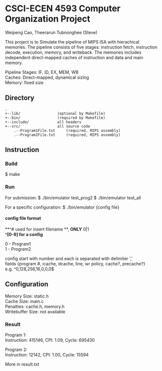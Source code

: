 # CSCI-ECEN 4593 Computer Organization Project  
Weipeng Cao, Theerarun Tubnonghee (Steve)  

This project is to Simulate the pipeline of MIPS ISA with hierachical memories. The pipeline consists of five stages: instruction fetch, instruction decode, execution, memory, and writeback. The memories includes independent direct-mapped caches of instruction and data and main memory.

Pipeline Stages: IF, ID, EX, MEM, WB  
Caches: Direct-mapped, dynamical sizing  
Memory: fixed size  
  
Directory
---------
    .
    +--lib/            		(optional by Makefile)
    +--bin/            		(required by Makefile)
    +--include/       		all headers
    +--src/            		all source code
		.--Program1File.txt		(required, MIPS assembly)
		.--Program2File.txt		(required, MIPS assembly)

## Instruction
### Build
$ make

### Run
For submission: 
$ ./bin/emulator test_prog2
$ ./bin/emulator test_all


For a specific configuration:
$ ./bin/emulator {config file}


#### config file format
**^\# used for insert filename **, **ONLY** 0|1   
**^[0-9] for a config**  

0 - Program1  
1 - Program2  

config start with number and each is separated with delimiter ','  
fields {program #, icache, dcache, line, wr policy, cache?, precache?}   
e.g. ^0,128,256,16,0,0,0$  

## Configuration
Memory Size: static.h  
Cache Size: main.c  
Penalties: cache.h, memory.h  
Writebuffer Size: not available  

### Result
Program 1:  
Instruction: 415146, CPI: 1.09, Cycle: 695430  

Program 2:  
Instruction: 12142, CPI: 1.00, Cycle: 15594  

More in result.txt


